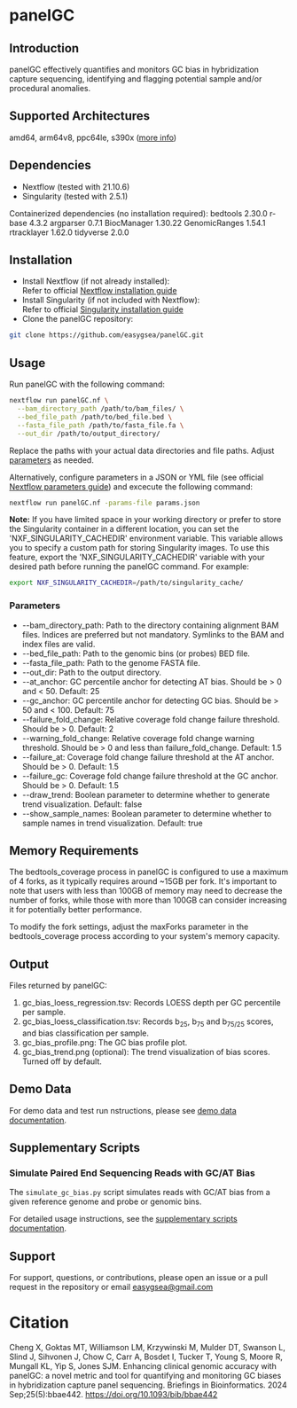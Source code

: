 # panelGC

## Introduction
panelGC effectively quantifies and monitors GC bias in hybridization capture sequencing, identifying and flagging potential sample and/or procedural anomalies.

## Supported Architectures
amd64, arm64v8, ppc64le, s390x ([more info](https://github.com/docker-library/official-images#architectures-other-than-amd64))

## Dependencies
- Nextflow (tested with 21.10.6)
- Singularity (tested with 2.5.1)

Containerized dependencies (no installation required):
bedtools 2.30.0
r-base 4.3.2 argparser 0.7.1 BiocManager 1.30.22 GenomicRanges 1.54.1 rtracklayer 1.62.0 tidyverse 2.0.0

## Installation
- Install Nextflow (if not already installed): \
Refer to official [Nextflow installation guide](https://www.nextflow.io/docs/latest/install.html)
- Install Singularity (if not included with Nextflow): \
Refer to official [Singularity installation guide](https://docs.sylabs.io/guides/latest/user-guide/quick_start.html)
- Clone the panelGC repository:
```bash
git clone https://github.com/easygsea/panelGC.git
```

## Usage
Run panelGC with the following command:
```bash
nextflow run panelGC.nf \
  --bam_directory_path /path/to/bam_files/ \
  --bed_file_path /path/to/bed_file.bed \
  --fasta_file_path /path/to/fasta_file.fa \
  --out_dir /path/to/output_directory/
```
Replace the paths with your actual data directories and file paths. Adjust [parameters](https://github.com/easygsea/panelGC/tree/main?tab=readme-ov-file#parameters) as needed.

Alternatively, configure parameters in a JSON or YML file (see official [Nextflow parameters guide](https://training.nextflow.io/basic_training/config/#parameters)) and excecute the following command:
```bash
nextflow run panelGC.nf -params-file params.json
```

**Note:** If you have limited space in your working directory or prefer to store the Singularity container in a different location, you can set the 'NXF_SINGULARITY_CACHEDIR' environment variable. This variable allows you to specify a custom path for storing Singularity images. To use this feature, export the 'NXF_SINGULARITY_CACHEDIR' variable with your desired path before running the panelGC command. For example:

```bash
export NXF_SINGULARITY_CACHEDIR=/path/to/singularity_cache/
```

### Parameters
- --bam_directory_path: Path to the directory containing alignment BAM files. Indices are preferred but not mandatory. Symlinks to the BAM and index files are valid.
- --bed_file_path: Path to the genomic bins (or probes) BED file.
- --fasta_file_path: Path to the genome FASTA file.
- --out_dir: Path to the output directory.
- --at_anchor: GC percentile anchor for detecting AT bias. Should be > 0 and < 50. Default: 25
- --gc_anchor: GC percentile anchor for detecting GC bias. Should be > 50 and < 100. Default: 75
- --failure_fold_change: Relative coverage fold change failure threshold. Should be > 0. Default: 2
- --warning_fold_change: Relative coverage fold change warning threshold. Should be > 0 and less than failure_fold_change. Default: 1.5
- --failure_at: Coverage fold change failure threshold at the AT anchor. Should be > 0. Default: 1.5
- --failure_gc: Coverage fold change failure threshold at the GC anchor. Should be > 0. Default: 1.5
- --draw_trend: Boolean parameter to determine whether to generate trend visualization. Default: false
- --show_sample_names: Boolean parameter to determine whether to sample names in trend visualization. Default: true

## Memory Requirements
The bedtools_coverage process in panelGC is configured to use a maximum of 4 forks, as it typically requires around ~15GB per fork. It's important to note that users with less than 100GB of memory may need to decrease the number of forks, while those with more than 100GB can consider increasing it for potentially better performance.

To modify the fork settings, adjust the maxForks parameter in the bedtools_coverage process according to your system's memory capacity.

## Output
Files returned by panelGC:
1. gc_bias_loess_regression.tsv:
Records LOESS depth per GC percentile per sample.
2. gc_bias_loess_classification.tsv:
Records b<sub>25</sub>, b<sub>75</sub> and b<sub>75/25</sub> scores, and bias classification per sample.
3. gc_bias_profile.png:
The GC bias profile plot.
4. gc_bias_trend.png (optional):
The trend visualization of bias scores. Turned off by default.

## Demo Data

For demo data and test run nstructions, please see [demo data documentation](demo_data/).

## Supplementary Scripts

### Simulate Paired End Sequencing Reads with GC/AT Bias

The `simulate_gc_bias.py` script simulates reads with GC/AT bias from a given reference genome and probe or genomic bins. 

For detailed usage instructions, see the [supplementary scripts documentation](supplementary_scripts/).

## Support
For support, questions, or contributions, please open an issue or a pull request in the repository or email easygsea@gmail.com

# Citation
Cheng X, Goktas MT, Williamson LM, Krzywinski M, Mulder DT, Swanson L, Slind J, Sihvonen J, Chow C, Carr A, Bosdet I, Tucker T, Young S, Moore R, Mungall KL, Yip S, Jones SJM. Enhancing clinical genomic accuracy with panelGC: a novel metric and tool for quantifying and monitoring GC biases in hybridization capture panel sequencing. Briefings in Bioinformatics. 2024 Sep;25(5):bbae442.
https://doi.org/10.1093/bib/bbae442
